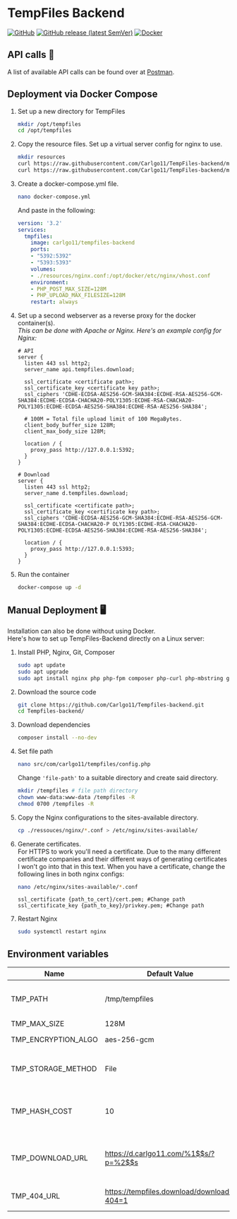 # TempFiles Backend
[![GitHub](https://img.shields.io/github/license/carlgo11/tempfiles-backend?style=for-the-badge)](https://github.com/Carlgo11/TempFiles-backend/blob/master/LICENSE)
[![GitHub release (latest SemVer)](https://img.shields.io/github/v/release/carlgo11/tempfiles-backend?style=for-the-badge)](https://github.com/Carlgo11/TempFiles-backend/releases)
[![Docker](https://img.shields.io/badge/Docker-Download-2496ed?style=for-the-badge&logo=docker&logoColor=fff)](https://hub.docker.com/r/carlgo11/tempfiles-backend)
## API calls :mega:
A list of available API calls can be found over at [Postman](https://documenter.getpostman.com/view/1675224/SW7ezkZn).

## Deployment via Docker Compose
1. Set up a new directory for TempFiles  
    ```BASH
    mkdir /opt/tempfiles
    cd /opt/tempfiles
    ```

1. Copy the resource files.
    Set up a virtual server config for nginx to use.
    ```BASH
    mkdir resources
    curl https://raw.githubusercontent.com/Carlgo11/TempFiles-backend/master/resources/nginx.conf > nginx.conf
    curl https://raw.githubusercontent.com/Carlgo11/TempFiles-backend/master/resources/php.ini > php.ini
    ```

1. Create a docker-compose.yml file.  
  	```BASH
  	nano docker-compose.yml
  	```

   And paste in the following:
   ```YAML 
   version: '3.2'
   services:
     tmpfiles:
       image: carlgo11/tempfiles-backend
       ports:
       - "5392:5392"
       - "5393:5393"
       volumes:
       - ./resources/nginx.conf:/opt/docker/etc/nginx/vhost.conf
       environment:
       - PHP_POST_MAX_SIZE=128M
       - PHP_UPLOAD_MAX_FILESIZE=128M
       restart: always
   ```

1. Set up a second webserver as a reverse proxy for the docker container(s).  
   _This can be done with Apache or Nginx. Here's an example config for Nginx:_
    ```NGINX
	# API
	server {
	  listen 443 ssl http2;
	  server_name api.tempfiles.download;

	  ssl_certificate <certificate path>;
	  ssl_certificate_key <certificate key path>;
	  ssl_ciphers 'CDHE-ECDSA-AES256-GCM-SHA384:ECDHE-RSA-AES256-GCM-SHA384:ECDHE-ECDSA-CHACHA20-POLY1305:ECDHE-RSA-CHACHA20-POLY1305:ECDHE-ECDSA-AES256-SHA384:ECDHE-RSA-AES256-SHA384';

	  # 100M = Total file upload limit of 100 MegaBytes.
	  client_body_buffer_size 128M;
	  client_max_body_size 128M;

	  location / {
	    proxy_pass http://127.0.0.1:5392;
	  }
	}

	# Download
	server {
	  listen 443 ssl http2;
	  server_name d.tempfiles.download;

	  ssl_certificate <certificate path>;
	  ssl_certificate_key <certificate key path>;
	  ssl_ciphers 'CDHE-ECDSA-AES256-GCM-SHA384:ECDHE-RSA-AES256-GCM-SHA384:ECDHE-ECDSA-CHACHA20-P OLY1305:ECDHE-RSA-CHACHA20-POLY1305:ECDHE-ECDSA-AES256-SHA384:ECDHE-RSA-AES256-SHA384';

	  location / {
	    proxy_pass http://127.0.0.1:5393;
	  }
	}
   ```

1. Run the container
   ```BASH
   docker-compose up -d
   ```

## Manual Deployment :desktop_computer:
Installation can also be done without using Docker.  
Here's how to set up TempFiles-Backend directly on a Linux server:

1. Install PHP, Nginx, Git, Composer  
   ```BASH
   sudo apt update
   sudo apt upgrade
   sudo apt install nginx php php-fpm composer php-curl php-mbstring git
   ```

1. Download the source code  
   ```BASH
   git clone https://github.com/Carlgo11/Tempfiles-backend.git
   cd Tempfiles-backend/
   ```

1. Download dependencies  
   ```BASH
   composer install --no-dev
   ```

1. Set file path  
   ```BASH
   nano src/com/carlgo11/tempfiles/config.php
   ```
   Change `'file-path'` to a suitable directory and create said directory.
   ```BASH
   mkdir /tempfiles # file path directory
   chown www-data:www-data /tempfiles -R
   chmod 0700 /tempfiles -R
   ```

1. Copy the Nginx configurations to the sites-available directory.  
   ```BASH
   cp ./ressouces/nginx/*.conf > /etc/nginx/sites-available/
   ```

1. Generate certificates.  
   For HTTPS to work you'll need a certificate. Due to the many different certificate companies and their different ways of generating certificates I won't go into that in this text.
   When you have a certificate, change the following lines in both nginx configs:
   ```BASH
   nano /etc/nginx/sites-available/*.conf
   ```
   ```NGINX
   ssl_certificate {path_to_cert}/cert.pem; #Change path
   ssl_certificate_key {path_to_key}/privkey.pem; #Change path
   ```

1. Restart Nginx  
   ```BASH
   sudo systemctl restart nginx
   ```

## Environment variables
|Name|Default Value|Type|Description|
|----|-------------|----|-----------|
|TMP_PATH|/tmp/tempfiles|String|Path where encrypted files should be saved to|
|TMP_MAX_SIZE|128M|String|Max file size|
|TMP_ENCRYPTION_ALGO|aes-256-gcm|String|File encryption algorithm|
|TMP_STORAGE_METHOD|File|String|Storage method. Available methods are: File, MySQL|
|TMP_HASH_COST|10|Integer|Bcrypt hashing cost. Only used for hashing deletion password.|
|TMP_DOWNLOAD_URL|https://d.carlgo11.com/%1$$s/?p=%2$$s|String|URL where the user can download the file. `%1$$s`=ID `%2$$s`=Password|
|TMP_404_URL|https://tempfiles.download/download/?404=1|String|URL to redirect to if a file can't be downloaded.|
